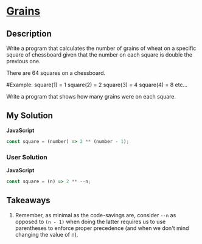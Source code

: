 # [Grains](https://www.codewars.com/kata/55f7eb009e6614447b000099)

## Description

Write a program that calculates the number of grains of wheat on a specific square of chessboard given that the number on each square is double the previous one.

There are 64 squares on a chessboard.

#Example: square(1) = 1 square(2) = 2 square(3) = 4 square(4) = 8 etc...

Write a program that shows how many grains were on each square.

## My Solution

**JavaScript**

```js
const square = (number) => 2 ** (number - 1);
```

### User Solution

**JavaScript**

```js
const square = (n) => 2 ** --n;
```

## Takeaways

1. Remember, as minimal as the code-savings are, consider `--n` as opposed to `(n - 1)` when doing the latter requires us to use parentheses to enforce proper precedence (and when we don't mind changing the value of n).
